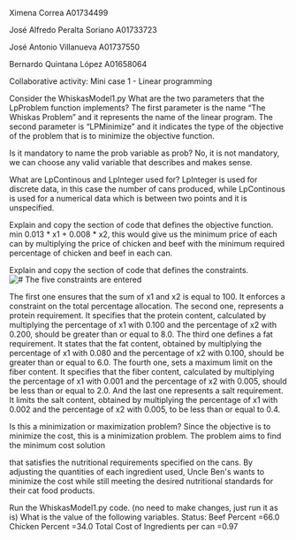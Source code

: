 Ximena Correa A01734499

José Alfredo Peralta Soriano A01733723

José Antonio Villanueva A01737550

Bernardo Quintana López A01658064

Collaborative activity: Mini case 1 - Linear programming

Consider the WhiskasModel1.py
What are the two parameters that the LpProblem function implements? 
The first parameter is the name “The Whiskas Problem” and it represents the name of the linear program. The second parameter is “LPMinimize” and it indicates the type of the objective of the problem that is to minimize the objective function. 

Is it mandatory to name the prob variable as prob?
 No, it is not mandatory, we can choose any valid variable that describes and makes sense. 
 
What are LpContinous and LpInteger used for?
LpInteger is used for discrete data, in this case the number of cans produced, while LpContinous is used for a numerical data which is between two points and it is unspecified.

Explain and copy the section of code that defines the objective function.
min 0.013 * x1 + 0.008 * x2, this would give us the minimum price of each can by multiplying the price of chicken and beef with the minimum required  percentage of chicken and beef in each can.

Explain and copy the section of code that defines the constraints.
![# The five constraints are entered](https://github.com/josvillanueva/Extrapoints/assets/133794349/7bad8e24-95b7-4ea6-b2f3-319a0091f07b)


The first one ensures that the sum of x1 and x2 is equal to 100. It enforces a constraint on the total percentage allocation. The second one, represents a protein requirement. It specifies that the protein content, calculated by multiplying the percentage of x1 with 0.100 and the percentage of x2 with 0.200, should be greater than or equal to 8.0. The third one defines a fat requirement. It states that the fat content, obtained by multiplying the percentage of x1 with 0.080 and the percentage of x2 with 0.100, should be greater than or equal to 6.0. The fourth one, sets a maximum limit on the fiber content. It specifies that the fiber content, calculated by multiplying the percentage of x1 with 0.001 and the percentage of x2 with 0.005, should be less than or equal to 2.0. And the last one represents a salt requirement. It limits the salt content, obtained by multiplying the percentage of x1 with 0.002 and the percentage of x2 with 0.005, to be less than or equal to 0.4.

 
Is this a minimization or maximization problem?
Since the objective is to minimize the cost, this is a minimization problem. The problem aims to find the minimum cost solution 

 that satisfies the nutritional requirements specified on the cans. By adjusting the quantities of each ingredient used, Uncle Ben's wants to minimize the cost while still meeting the desired nutritional standards for their cat food products.

Run the WhiskasModel1.py code. (no need to make changes, just run it as is) What is the value of the following variables. 
Status: 
Beef Percent =66.0
 Chicken Percent =34.0
Total Cost of Ingredients per can =0.97
